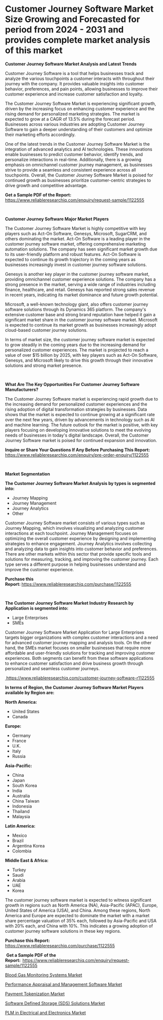 <p><h1>Customer Journey Software Market Size Growing and Forecasted for period from 2024 - 2031 and provides complete market analysis of this market</h1></p><p><strong>Customer Journey Software Market Analysis and Latest Trends</strong></p>
<p><p>Customer Journey Software is a tool that helps businesses track and analyze the various touchpoints a customer interacts with throughout their journey with the company. It provides valuable insights into customer behavior, preferences, and pain points, allowing businesses to improve their customer experience and increase customer satisfaction and loyalty.</p><p>The Customer Journey Software Market is experiencing significant growth, driven by the increasing focus on enhancing customer experience and the rising demand for personalized marketing strategies. The market is expected to grow at a CAGR of 13.5% during the forecast period. Businesses across various industries are adopting Customer Journey Software to gain a deeper understanding of their customers and optimize their marketing efforts accordingly.</p><p>One of the latest trends in the Customer Journey Software Market is the integration of advanced analytics and AI technologies. These innovations enable businesses to predict customer behavior, identify trends, and personalize interactions in real-time. Additionally, there is a growing emphasis on omnichannel customer journey management, as businesses strive to provide a seamless and consistent experience across all touchpoints. Overall, the Customer Journey Software Market is poised for continued growth as businesses prioritize customer-centric strategies to drive growth and competitive advantage.</p></p>
<p><strong>Get a Sample PDF of the Report:&nbsp;</strong> <a href="https://www.reliableresearchiq.com/enquiry/request-sample/1122555">https://www.reliableresearchiq.com/enquiry/request-sample/1122555</a></p>
<p>&nbsp;</p>
<p><strong>Customer Journey Software Major Market Players</strong></p>
<p><p>The Customer Journey Software Market is highly competitive with key players such as Act-On Software, Genesys, Microsoft, SugarCRM, and others dominating the market. Act-On Software is a leading player in the customer journey software market, offering comprehensive marketing automation solutions. The company has seen significant market growth due to its user-friendly platform and robust features. Act-On Software is expected to continue its growth trajectory in the coming years as businesses increasingly invest in customer journey software solutions.</p><p>Genesys is another key player in the customer journey software market, providing omnichannel customer experience solutions. The company has a strong presence in the market, serving a wide range of industries including finance, healthcare, and retail. Genesys has reported strong sales revenue in recent years, indicating its market dominance and future growth potential.</p><p>Microsoft, a well-known technology giant, also offers customer journey software solutions through its Dynamics 365 platform. The company's extensive customer base and strong brand reputation have helped it gain a significant market share in the customer journey software market. Microsoft is expected to continue its market growth as businesses increasingly adopt cloud-based customer journey solutions.</p><p>In terms of market size, the customer journey software market is expected to grow steadily in the coming years due to the increasing demand for personalized customer experiences. The market is projected to reach a value of over $15 billion by 2025, with key players such as Act-On Software, Genesys, and Microsoft likely to drive this growth through their innovative solutions and strong market presence.</p></p>
<p>&nbsp;</p>
<p><strong>What Are The Key Opportunities For Customer Journey Software Manufacturers?</strong></p>
<p><p>The Customer Journey Software market is experiencing rapid growth due to the increasing demand for personalized customer experiences and the rising adoption of digital transformation strategies by businesses. Data shows that the market is expected to continue growing at a significant rate over the next few years, driven by advancements in technology such as AI and machine learning. The future outlook for the market is positive, with key players focusing on developing innovative solutions to meet the evolving needs of businesses in today's digital landscape. Overall, the Customer Journey Software market is poised for continued expansion and innovation.</p></p>
<p><strong>Inquire or Share Your Questions If Any Before Purchasing This Report:</strong> <a href="https://www.reliableresearchiq.com/enquiry/pre-order-enquiry/1122555">https://www.reliableresearchiq.com/enquiry/pre-order-enquiry/1122555</a></p>
<p>&nbsp;</p>
<p><strong>Market Segmentation</strong></p>
<p><strong>The Customer Journey Software Market Analysis by types is segmented into:</strong></p>
<p><ul><li>Journey Mapping</li><li>Journey Management</li><li>Journey Analytics</li><li>Other</li></ul></p>
<p><p>Customer Journey Software market consists of various types such as Journey Mapping, which involves visualizing and analyzing customer interactions at each touchpoint. Journey Management focuses on optimizing the overall customer experience by designing and implementing strategies to enhance engagement. Journey Analytics involves collecting and analyzing data to gain insights into customer behavior and preferences. There are other markets within this sector that provide specific tools and solutions for measuring, tracking, and improving the customer journey. Each type serves a different purpose in helping businesses understand and improve the customer experience.</p></p>
<p><strong>Purchase this Report:&nbsp;</strong><a href="https://www.reliableresearchiq.com/purchase/1122555">https://www.reliableresearchiq.com/purchase/1122555</a></p>
<p>&nbsp;</p>
<p><strong>The Customer Journey Software Market Industry Research by Application is segmented into:</strong></p>
<p><ul><li>Large Enterprises</li><li>SMEs</li></ul></p>
<p><p>Customer Journey Software Market Application for Large Enterprises targets bigger organizations with complex customer interactions and a need for advanced customer journey mapping and analysis tools. On the other hand, the SMEs market focuses on smaller businesses that require more affordable and user-friendly solutions for tracking and improving customer experiences. Both segments can benefit from these software applications to enhance customer satisfaction and drive business growth through personalized and seamless customer journeys.</p></p>
<p><a href="https://www.reliableresearchiq.com/customer-journey-software-r1122555">&nbsp;https://www.reliableresearchiq.com/customer-journey-software-r1122555</a></p>
<p><strong>In terms of Region, the Customer Journey Software Market Players available by Region are:</strong></p>
<p>
    <p> <strong> North America: </strong>
        <ul>
            <li>United States</li>
            <li>Canada</li>
        </ul>
        </p> 
    <p> <strong> Europe: </strong>
        <ul>
            <li>Germany</li>
            <li>France</li>
            <li>U.K.</li>
            <li>Italy</li>
            <li>Russia</li>
        </ul>
        </p> 
    <p> <strong> Asia-Pacific: </strong>
        <ul>
            <li>China</li>
            <li>Japan</li>
            <li>South Korea</li>
            <li>India</li>
            <li>Australia</li>
            <li>China Taiwan</li>
            <li>Indonesia</li>
            <li>Thailand</li>
            <li>Malaysia</li>
        </ul>
        </p> 
    <p> <strong> Latin America: </strong>
        <ul>
            <li>Mexico</li>
            <li>Brazil</li>
            <li>Argentina Korea</li>
            <li>Colombia</li>
        </ul>
        </p> 
    <p> <strong> Middle East & Africa: </strong>
        <ul>
            <li>Turkey</li>
            <li>Saudi</li>
            <li>Arabia</li>
            <li>UAE</li>
            <li>Korea</li>
        </ul>
    </p>
    </p>
<p><p>The customer journey software market is expected to witness significant growth in regions such as North America (NA), Asia-Pacific (APAC), Europe, United States of America (USA), and China. Among these regions, North America and Europe are expected to dominate the market with a market share percentage valuation of 35% each, followed by Asia-Pacific and USA with 20% each, and China with 10%. This indicates a growing adoption of customer journey software solutions in these key regions.</p></p>
<p><strong>Purchase this Report: </strong><a href="https://www.reliableresearchiq.com/purchase/1122555">https://www.reliableresearchiq.com/purchase/1122555</a></p>
<p>&nbsp;<strong>Get a Sample PDF of the Report:&nbsp;&nbsp;</strong><a href="https://www.reliableresearchiq.com/enquiry/request-sample/1122555">https://www.reliableresearchiq.com/enquiry/request-sample/1122555</a></p>
<p><strong></strong></p>
<p><p><a href="https://medium.com/@ruhinayunsa/global-blood-gas-monitoring-systems-market-size-share-analysis-by-product-type-by-application-d06be8a87955">Blood Gas Monitoring Systems Market</a></p><p><a href="https://www.linkedin.com/pulse/analyzing-performance-appraisal-management-software-market-dynamics-dkx6e">Performance Appraisal and Management Software Market</a></p><p><a href="https://github.com/lairestrong/Market-Research-Report-List-1/blob/main/payment-tokenization-market.md">Payment Tokenization Market</a></p><p><a href="https://medium.com/@ruhinayunsa/global-software-defined-storage-sds-solutions-market-by-product-type-by-application-by-region-e2a2a4e83aab">Software Defined Storage (SDS) Solutions Market</a></p><p><a href="https://www.linkedin.com/pulse/plm-electrical-electronics-market-global-regional-analysis-2024-rwmde">PLM in Electrical and Electronics Market</a></p></p>